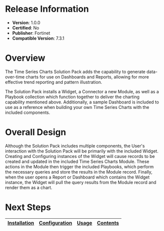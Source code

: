 # Release Information

* **Version**: 1.0.0
* **Certified**: No
* **Publisher**: Fortinet
* **Compatible Version**: 7.3.1

# Overview

The Time Series Charts Solution Pack adds the capability to generate data-over-time charts for use  on Dashboards and Reports, allowing for more effective trend reporting and pattern illustration.

The Solution Pack installs a Widget, a Connector a new Module, as well as a Playbook collection which function together to deliver the charting capability mentioned above. Additionally, a sample Dashboard is included to use as a reference when building your own Time Series Charts with the included components.

# Overall Design

Although the Solution Pack includes multiple components, the User's interaction with the Solution Pack will be primarily with the included Widget. Creating and Configuring instances of the Widget will cause records to be created and updated in the included Time Series Charts Module. These actions in the Module then trigger the included Playbooks, which perform the necessary queries and store the results in the Module record. Finally, when the user opens a Report or Dashboard which contains the Widget instance, the Widget will pull the query results from the Module record and render them as a chart.

# Next Steps

| [Installation](./docs/setup.md#installation) | [Configuration](./docs/setup.md#configuration) | [Usage](./docs/usage.md) | [Contents](./docs/contents.md) |
|--------------------------------------------|----------------------------------------------|------------------------|------------------------------|
